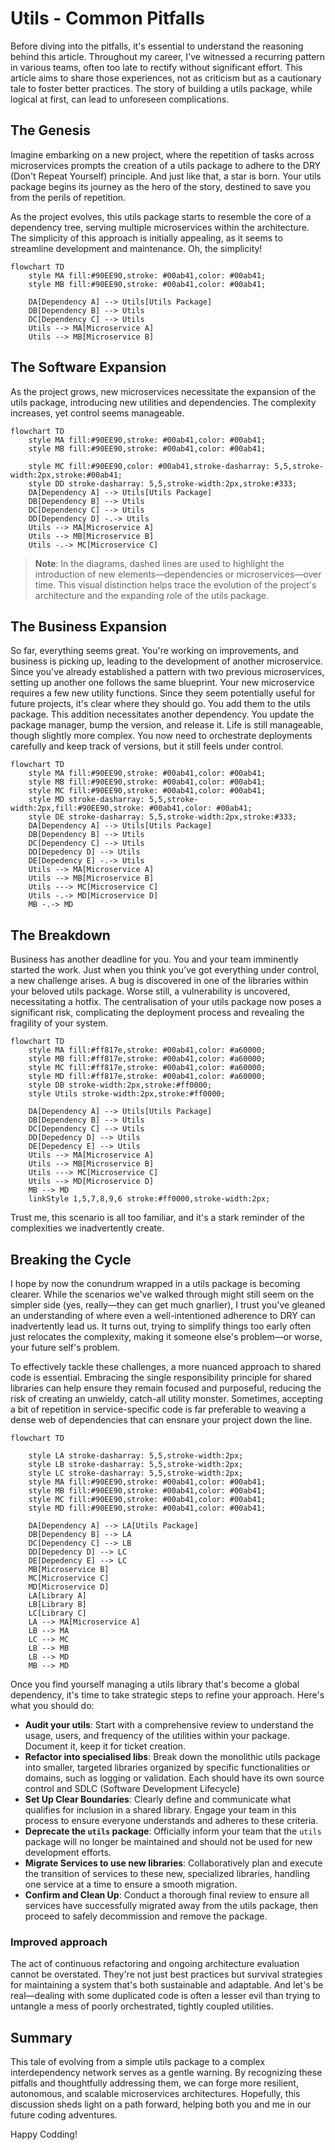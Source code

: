 # Utils - Common Pitfalls

Before diving into the pitfalls, it's essential to understand the reasoning behind this article. Throughout my career, I've witnessed a recurring pattern in various teams, often too late to rectify without significant effort. This article aims to share those experiences, not as criticism but as a cautionary tale to foster better practices. The story of building a utils package, while logical at first, can lead to unforeseen complications.


## The Genesis 

Imagine embarking on a new project, where the repetition of tasks across microservices prompts the creation of a utils package to adhere to the DRY (Don't Repeat Yourself) principle. And just like that, a star is born. Your utils package begins its journey as the hero of the story, destined to save you from the perils of repetition.

As the project evolves, this utils package starts to resemble the core of a dependency tree, serving multiple microservices within the architecture. The simplicity of this approach is initially appealing, as it seems to streamline development and maintenance. Oh, the simplicity!

```mermaid
flowchart TD
    style MA fill:#90EE90,stroke: #00ab41,color: #00ab41;
    style MB fill:#90EE90,stroke: #00ab41,color: #00ab41;

    DA[Dependency A] --> Utils[Utils Package]
    DB[Dependency B] --> Utils
    DC[Dependency C] --> Utils
    Utils --> MA[Microservice A]
    Utils --> MB[Microservice B]
```


## The Software Expansion

As the project grows, new microservices necessitate the expansion of the utils package, introducing new utilities and dependencies. The complexity increases, yet control seems manageable.

```mermaid
flowchart TD
    style MA fill:#90EE90,stroke: #00ab41,color: #00ab41;
    style MB fill:#90EE90,stroke: #00ab41,color: #00ab41;
    
    style MC fill:#90EE90,color: #00ab41,stroke-dasharray: 5,5,stroke-width:2px,stroke:#00ab41;
    style DD stroke-dasharray: 5,5,stroke-width:2px,stroke:#333;
    DA[Dependency A] --> Utils[Utils Package]
    DB[Dependency B] --> Utils
    DC[Dependency C] --> Utils
    DD[Dependency D] -.-> Utils
    Utils --> MA[Microservice A]
    Utils --> MB[Microservice B]
    Utils -.-> MC[Microservice C]
```

> **Note**: In the diagrams, dashed lines are used to highlight the introduction of new elements—dependencies or microservices—over time. This visual distinction helps trace the evolution of the project's architecture and the expanding role of the utils package.

## The Business Expansion

So far, everything seems great. You're working on improvements, and business is picking up, leading to the development of another microservice. Since you've already established a pattern with two previous microservices, setting up another one follows the same blueprint. Your new microservice requires a few new utility functions. Since they seem potentially useful for future projects, it's clear where they should go. You add them to the utils package. This addition necessitates another dependency. You update the package manager, bump the version, and release it. Life is still manageable, though slightly more complex. You now need to orchestrate deployments carefully and keep track of versions, but it still feels under control.

```mermaid
flowchart TD
    style MA fill:#90EE90,stroke: #00ab41,color: #00ab41;
    style MB fill:#90EE90,stroke: #00ab41,color: #00ab41;
    style MC fill:#90EE90,stroke: #00ab41,color: #00ab41;
    style MD stroke-dasharray: 5,5,stroke-width:2px,fill:#90EE90,stroke: #00ab41,color: #00ab41;
    style DE stroke-dasharray: 5,5,stroke-width:2px,stroke:#333;
    DA[Dependency A] --> Utils[Utils Package]
    DB[Dependency B] --> Utils
    DC[Dependency C] --> Utils
    DD[Depedency D] --> Utils
    DE[Depedency E] -.-> Utils
    Utils --> MA[Microservice A]
    Utils --> MB[Microservice B]
    Utils ---> MC[Microservice C]
    Utils -.-> MD[Microservice D]
    MB -.-> MD
```

## The Breakdown
Business has another deadline for you. You and your team imminently started the work. Just when you think you’ve got everything under control, a new challenge arises. A bug is discovered in one of the libraries within your beloved utils package. Worse still, a vulnerability is uncovered, necessitating a hotfix. The centralisation of your utils package now poses a significant risk, complicating the deployment process and revealing the fragility of your system. 

```mermaid
flowchart TD
    style MA fill:#ff817e,stroke: #00ab41,color: #a60000;
    style MB fill:#ff817e,stroke: #00ab41,color: #a60000;
    style MC fill:#ff817e,stroke: #00ab41,color: #a60000;
    style MD fill:#ff817e,stroke: #00ab41,color: #a60000;
    style DB stroke-width:2px,stroke:#ff0000;
    style Utils stroke-width:2px,stroke:#ff0000;
    
    DA[Dependency A] --> Utils[Utils Package]
    DB[Dependency B] --> Utils
    DC[Dependency C] --> Utils
    DD[Depedency D] --> Utils
    DE[Depedency E] --> Utils
    Utils --> MA[Microservice A]
    Utils --> MB[Microservice B]
    Utils ---> MC[Microservice C]
    Utils --> MD[Microservice D]
    MB --> MD
    linkStyle 1,5,7,8,9,6 stroke:#ff0000,stroke-width:2px;
```

Trust me, this scenario is all too familiar, and it's a stark reminder of the complexities we inadvertently create.


## Breaking the Cycle
I hope by now the conundrum wrapped in a utils package is becoming clearer. While the scenarios we've walked through might still seem on the simpler side (yes, really—they can get much gnarlier), I trust you've gleaned an understanding of where even a well-intentioned adherence to DRY can inadvertently lead us. It turns out, trying to simplify things too early often just relocates the complexity, making it someone else's problem—or worse, your future self's problem.

To effectively tackle these challenges, a more nuanced approach to shared code is essential. Embracing the single responsibility principle for shared libraries can help ensure they remain focused and purposeful, reducing the risk of creating an unwieldy, catch-all utility monster. Sometimes, accepting a bit of repetition in service-specific code is far preferable to weaving a dense web of dependencies that can ensnare your project down the line.

```mermaid
flowchart TD

    style LA stroke-dasharray: 5,5,stroke-width:2px;
    style LB stroke-dasharray: 5,5,stroke-width:2px;
    style LC stroke-dasharray: 5,5,stroke-width:2px;
    style MA fill:#90EE90,stroke: #00ab41,color: #00ab41;
    style MB fill:#90EE90,stroke: #00ab41,color: #00ab41;
    style MC fill:#90EE90,stroke: #00ab41,color: #00ab41;
    style MD fill:#90EE90,stroke: #00ab41,color: #00ab41;
    
    DA[Dependency A] --> LA[Utils Package]
    DB[Dependency B] --> LA
    DC[Dependency C] --> LB
    DD[Depedency D] --> LC
    DE[Depedency E] --> LC
    MB[Microservice B]
    MC[Microservice C]
    MD[Microservice D]
    LA[Library A]
    LB[Library B]
    LC[Library C]
    LA --> MA[Microservice A]
    LB --> MA
    LC --> MC
    LB --> MB
    LB --> MD
    MB --> MD
```

Once you find yourself managing a utils library that's become a global dependency, it's time to take strategic steps to refine your approach. Here's what you should do:

- **Audit your utils**: Start with a comprehensive review to understand the usage, users, and frequency of the utilities within your package. Document it, keep it for ticket creation.
- **Refactor into specialised libs**: Break down the monolithic utils package into smaller, targeted libraries organized by specific functionalities or domains, such as logging or validation. Each should have its own source control and SDLC (Software Development Lifecycle)
- **Set Up Clear Boundaries**: Clearly define and communicate what qualifies for inclusion in a shared library. Engage your team in this process to ensure everyone understands and adheres to these criteria.
- **Deprecate the `utils` package**: Officially inform your team that the `utils` package will no longer be maintained and should not be used for new development efforts.
- **Migrate Services to use new libraries**: Collaboratively plan and execute the transition of services to these new, specialized libraries, handling one service at a time to ensure a smooth migration.
- **Confirm and Clean Up**: Conduct a thorough final review to ensure all services have successfully migrated away from the utils package, then proceed to safely decommission and remove the package.

### Improved approach

The act of continuous refactoring and ongoing architecture evaluation cannot be overstated. They're not just best practices but survival strategies for maintaining a system that's both sustainable and adaptable. And let's be real—dealing with some duplicated code is often a lesser evil than trying to untangle a mess of poorly orchestrated, tightly coupled utilities.

## Summary

This tale of evolving from a simple utils package to a complex interdependency network serves as a gentle warning. By recognizing these pitfalls and thoughtfully addressing them, we can forge more resilient, autonomous, and scalable microservices architectures. Hopefully, this discussion sheds light on a path forward, helping both you and me in our future coding adventures.

Happy Codding!
